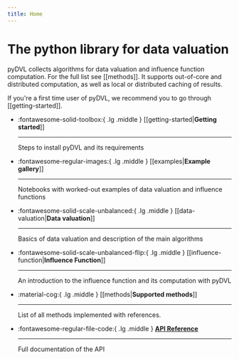```yaml
---
title: Home
---
```


# The python library for data valuation

pyDVL collects algorithms for data valuation and influence function computation.
For the full list see [[methods]]. It supports out-of-core and distributed
computation, as well as local or distributed caching of results.

If you're a first time user of pyDVL, we recommend you to go through
[[getting-started]].


<div class="grid cards" markdown>

-   :fontawesome-solid-toolbox:{ .lg .middle }
    [[getting-started|__Getting started__]]

    ---
    Steps to install pyDVL and its requirements

-   :fontawesome-regular-images:{ .lg .middle }
    [[examples|__Example gallery__]]
    
    ---

    Notebooks with worked-out examples of data valuation and influence functions

-   :fontawesome-solid-scale-unbalanced:{ .lg .middle }
    [[data-valuation|__Data valuation__]]

    ---

    Basics of data valuation and description of the main algorithms

-   :fontawesome-solid-scale-unbalanced-flip:{ .lg .middle } 
    [[influence-function|__Influence Function__]]

    ---

    An introduction to the influence function and its computation with pyDVL

-   :material-cog:{ .lg .middle }
    [[methods|__Supported methods__]]

    ---

    List of all methods implemented with references.


-   :fontawesome-regular-file-code:{ .lg .middle }
    [__API Reference__](api/pydvl/)

    ---

    Full documentation of the API

</div>
